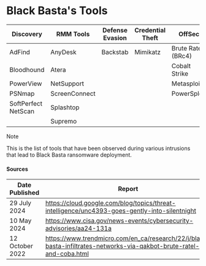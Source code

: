 # Black Basta's Tools

| Discovery | RMM Tools | Defense Evasion | Credential Theft | OffSec | Networking | LOLBAS | Exfiltration |
|---|---|---|---|---|---|---|---|
| AdFind | AnyDesk | Backstab | Mimikatz | Brute Ratel (BRc4) | | BITSAdmin | Rclone |
| Bloodhound | Atera | | | Cobalt Strike | | PsExec | Qaz[.]im |
| PowerView | NetSupport | | | Metasploit | | | |
| PSNmap | ScreenConnect | | | PowerSploit| | | |
| SoftPerfect NetScan | Splashtop | | | | | | |
| | Supremo | | | | | | |

> [!NOTE]
> This is the list of tools that have been observed during various intrusions that lead to Black Basta ransomware deployment.

#### Sources

| Date Published | Report |
|---|---|
| 29 July 2024 | https://cloud.google.com/blog/topics/threat-intelligence/unc4393-goes-gently-into-silentnight |
| 10 May 2024 | https://www.cisa.gov/news-events/cybersecurity-advisories/aa24-131a |
| 12 October 2022 | https://www.trendmicro.com/en_ca/research/22/j/black-basta-infiltrates-networks-via-qakbot-brute-ratel-and-coba.html |
